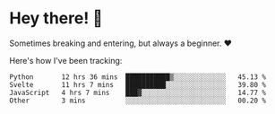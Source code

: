 # Hey there! 👋
Sometimes breaking and entering, but always a beginner. ❤️

Here's how I've been tracking:
<!--START_SECTION:waka-->

```text
Python       12 hrs 36 mins  ███████████▒░░░░░░░░░░░░░   45.13 %
Svelte       11 hrs 7 mins   ██████████░░░░░░░░░░░░░░░   39.80 %
JavaScript   4 hrs 7 mins    ███▓░░░░░░░░░░░░░░░░░░░░░   14.77 %
Other        3 mins          ░░░░░░░░░░░░░░░░░░░░░░░░░   00.20 %
```

<!--END_SECTION:waka-->
